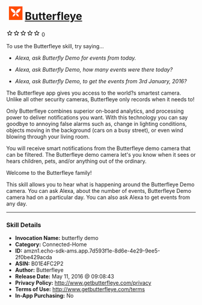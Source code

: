 # &nbsp;<img src="skill_icon" alt="Butterfleye icon" width="36"> [Butterfleye](http://alexa.amazon.com/#skills/amzn1.echo-sdk-ams.app.7d593f1e-8d6e-4e29-9ee5-2f0be429acda)
![0 stars](../../images/ic_star_border_black_18dp_1x.png)![0 stars](../../images/ic_star_border_black_18dp_1x.png)![0 stars](../../images/ic_star_border_black_18dp_1x.png)![0 stars](../../images/ic_star_border_black_18dp_1x.png)![0 stars](../../images/ic_star_border_black_18dp_1x.png) 0

To use the Butterfleye skill, try saying...

* *Alexa, ask Butterfly Demo for events from today.*

* *Alexa, ask Butterfly Demo, how many events were there today?*

* *Alexa, ask Butterfly Demo, to get the events from 3rd January, 2016?*

The Butterfleye app gives you access to the world?s smartest camera. Unlike all other security cameras, Butterfleye only records when it needs to!
 
Only Butterfleye combines superior on-board analytics, and processing power to deliver notifications you want. With this technology you can say goodbye to annoying false alarms such as, change in lighting conditions, objects moving in the background (cars on a busy street), or even wind blowing through your living room.
 
You will receive smart notifications from the Butterfleye demo camera that can be filtered.  The Butterfleye demo camera let's you know when it sees or hears children, pets, and/or anything out of the ordinary.

Welcome to the Butterfleye family!

This skill allows you to hear what is happening around the Butterfleye Demo camera. You can ask Alexa, about the number of events, Butterfleye Demo camera had on a particular day. You can also ask Alexa to get events from any day.

***

### Skill Details

* **Invocation Name:** butterfly demo
* **Category:** Connected-Home
* **ID:** amzn1.echo-sdk-ams.app.7d593f1e-8d6e-4e29-9ee5-2f0be429acda
* **ASIN:** B01E4FC2P2
* **Author:** Butterfleye
* **Release Date:** May 11, 2016 @ 09:08:43
* **Privacy Policy:** http://www.getbutterfleye.com/privacy
* **Terms of Use:** http://www.getbutterfleye.com/terms
* **In-App Purchasing:** No

